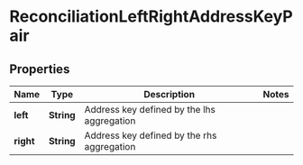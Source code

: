 

# ReconciliationLeftRightAddressKeyPair


## Properties

| Name | Type | Description | Notes |
|------------ | ------------- | ------------- | -------------|
|**left** | **String** | Address key defined by the lhs aggregation |  |
|**right** | **String** | Address key defined by the rhs aggregation |  |



